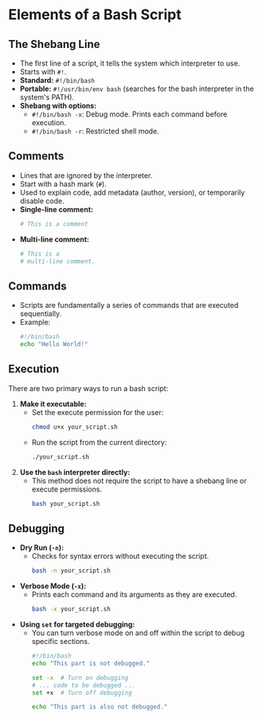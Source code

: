 # Elements of a Bash Script

## The Shebang Line

*   The first line of a script, it tells the system which interpreter to use.
*   Starts with `#!`.
*   **Standard:** `#!/bin/bash`
*   **Portable:** `#!/usr/bin/env bash` (searches for the bash interpreter in the system's PATH).
*   **Shebang with options:**
    *   `#!/bin/bash -x`: Debug mode. Prints each command before execution.
    *   `#!/bin/bash -r`: Restricted shell mode.

## Comments

*   Lines that are ignored by the interpreter.
*   Start with a hash mark (`#`).
*   Used to explain code, add metadata (author, version), or temporarily disable code.
*   **Single-line comment:**
    ```bash
    # This is a comment
    ```
*   **Multi-line comment:**
    ```bash
    # This is a
    # multi-line comment.
    ```

## Commands

*   Scripts are fundamentally a series of commands that are executed sequentially.
*   Example:
    ```bash
    #!/bin/bash
    echo "Hello World!"
    ```

## Execution

There are two primary ways to run a bash script:

1.  **Make it executable:**
    *   Set the execute permission for the user:
        ```bash
        chmod u+x your_script.sh
        ```
    *   Run the script from the current directory:
        ```bash
        ./your_script.sh
        ```
2.  **Use the `bash` interpreter directly:**
    *   This method does not require the script to have a shebang line or execute permissions.
        ```bash
        bash your_script.sh
        ```

## Debugging

*   **Dry Run (`-n`):**
    *   Checks for syntax errors without executing the script.
        ```bash
        bash -n your_script.sh
        ```
*   **Verbose Mode (`-x`):**
    *   Prints each command and its arguments as they are executed.
        ```bash
        bash -x your_script.sh
        ```
*   **Using `set` for targeted debugging:**
    *   You can turn verbose mode on and off within the script to debug specific sections.
        ```bash
        #!/bin/bash
        echo "This part is not debugged."
        
        set -x  # Turn on debugging
        # ... code to be debugged ...
        set +x  # Turn off debugging
        
        echo "This part is also not debugged."
        ```
